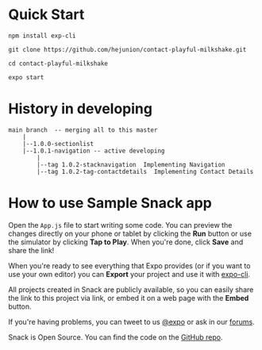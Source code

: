 
# Quick Start

    npm install exp-cli

    git clone https://github.com/hejunion/contact-playful-milkshake.git

    cd contact-playful-milkshake

    expo start


# History in developing
    main branch  -- merging all to this master
        |
        |--1.0.0-sectionlist
        |--1.0.1-navigation -- active developing
            |
            |--tag 1.0.2-stacknavigation  Implementing Navigation
            |--tag 1.0.2-tag-contactdetails  Implementing Contact Details




# How to use Sample Snack app

Open the `App.js` file to start writing some code. You can preview the changes directly on your phone or tablet by clicking the **Run** button or use the simulator by clicking **Tap to Play**. When you're done, click **Save** and share the link!

When you're ready to see everything that Expo provides (or if you want to use your own editor) you can **Export** your project and use it with [expo-cli](https://docs.expo.io/versions/latest/introduction/installation.html).

All projects created in Snack are publicly available, so you can easily share the link to this project via link, or embed it on a web page with the **Embed** button.

If you're having problems, you can tweet to us [@expo](https://twitter.com/expo) or ask in our [forums](https://forums.expo.io).

Snack is Open Source. You can find the code on the [GitHub repo](https://github.com/expo/snack-web).
